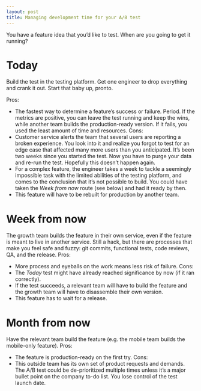 ```yaml
---
layout: post
title: Managing development time for your A/B test
---
```


You have a feature idea that you’d like to test. When are you going to get it running?

# Today

Build the test in the testing platform. Get one engineer to drop everything and crank it out. Start that baby up, pronto.

Pros:
- The fastest way to determine a feature’s success or failure. Period. If the metrics are positive, you can leave the test running and keep the wins, while another team builds the production-ready version. If it fails, you used the least amount of time and resources.
Cons:
- Customer service alerts the team that several users are reporting a broken experience. You look into it and realize you forgot to test for an edge case that affected many more users than you anticipated. It’s been two weeks since you started the test. Now you have to purge your data and re-run the test. Hopefully this doesn’t happen again.
- For a complex feature, the engineer takes a week to tackle a seemingly impossible task with the limited abilities of the testing platform, and comes to the conclusion that it’s not possible to build. You could have taken the *Week from now* route (see below) and had it ready by then.
- This feature will have to be rebuilt for production by another team.

# Week from now

The growth team builds the feature in their own service, even if the feature is meant to live in another service. Still a hack, but there are processes that make you feel safe and fuzzy: git commits, functional tests, code reviews, QA, and the release.
Pros:
- More process and eyeballs on the work means less risk of failure.
Cons:
- The *Today* test might have already reached significance by now (if it ran correctly).
- If the test succeeds, a relevant team will have to build the feature and the growth team will have to disassemble their own version.
- This feature has to wait for a release.

# Month from now

Have the relevant team build the feature (e.g. the mobile team builds the mobile-only feature).
Pros:
- The feature is production-ready on the first try.
Cons:
- This outside team has its own set of product requests and demands. The A/B test could be de-prioritized multiple times unless it’s a major bullet point on the company to-do list. You lose control of the test launch date.
